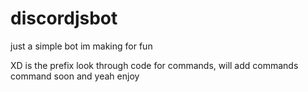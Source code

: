 # discordjsbot
just a simple bot im making for fun

XD is the prefix
look through code for commands, will add commands command soon
and yeah enjoy
